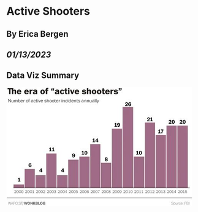 # Active Shooters
## By Erica Bergen
## _01/13/2023_

## Data Viz Summary
![](https://github.com/info-201a-wi23/a0-basic-tools-Erixaaxo/blob/master/ActiveShooterVisual.jpeg)
